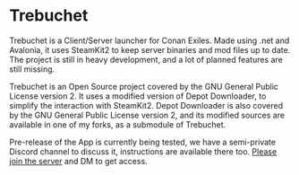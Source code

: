 # Trebuchet
Trebuchet is a Client/Server launcher for Conan Exiles. Made using .net and Avalonia, it uses SteamKit2 to keep server binaries and mod files up to date. The project is still in heavy development, and a lot of planned features are still missing.

Trebuchet is an Open Source project covered by the GNU General Public License version 2. It uses a modified version of Depot Downloader, to simplify the interaction with SteamKit2.  Depot Downloader is also covered by the GNU General Public License version 2, and its modified sources are available in one of my forks, as a submodule of Trebuchet.

Pre-release of the App is currently being tested, we have a semi-private Discord channel to discuss it, instructions are available there too. [Please join the server](<https://discord.gg/fTaxD9SNS9>) and DM to get access.